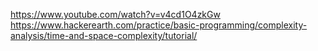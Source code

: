 https://www.youtube.com/watch?v=v4cd1O4zkGw
https://www.hackerearth.com/practice/basic-programming/complexity-analysis/time-and-space-complexity/tutorial/